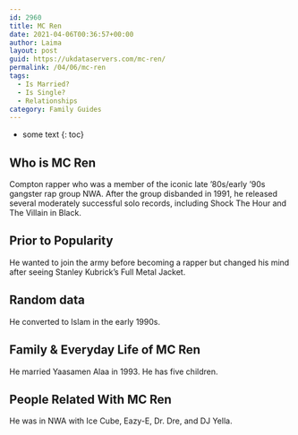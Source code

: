 ```yaml
---
id: 2960
title: MC Ren
date: 2021-04-06T00:36:57+00:00
author: Laima
layout: post
guid: https://ukdataservers.com/mc-ren/
permalink: /04/06/mc-ren
tags:
  - Is Married?
  - Is Single?
  - Relationships
category: Family Guides
---
```


* some text
{: toc}


## Who is MC Ren
                  
                  
                  
Compton rapper who was a member of the iconic late &#8217;80s/early &#8217;90s gangster rap group NWA. After the group disbanded in 1991, he released several moderately successful solo records, including Shock The Hour and The Villain in Black. 
                  
              
            
              
            
                
                
                
## Prior to Popularity
                  
                  
                  
He wanted to join the army before becoming a rapper but changed his mind after seeing Stanley Kubrick&#8217;s Full Metal Jacket.
                  
              
            
              
            
                
                
                
## Random data
                  
                  
                  
He converted to Islam in the early 1990s. 
                  
              
            
              
            
                
                
                
## Family & Everyday Life of MC Ren
                  
                  
                  
He married Yaasamen Alaa in 1993. He has five children. 
                  
              
            
              
            
                
                
                
## People Related With MC Ren
                  
                  
                  
He was in NWA with Ice Cube, Eazy-E, Dr. Dre, and DJ Yella.
                  
              
            
              
            
                
              
            
              
              
            
            
              
            
          
          
          